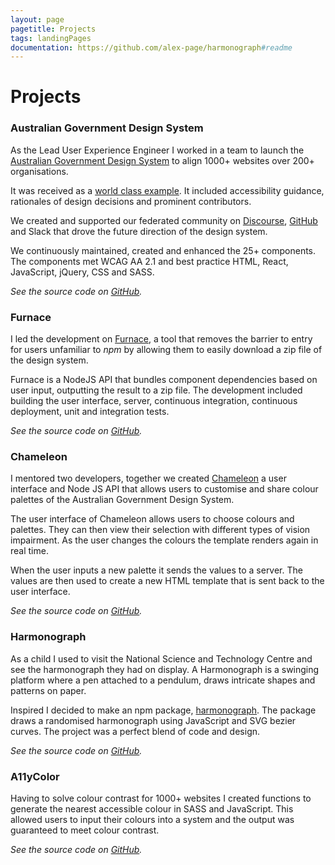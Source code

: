 ```yaml
---
layout: page
pagetitle: Projects
tags: landingPages
documentation: https://github.com/alex-page/harmonograph#readme
---
```

# Projects

### Australian Government Design System

As the Lead User Experience Engineer I worked in a team to launch the [Australian Government Design System](https://designsystem.gov.au) to align 1000+ websites over 200+ organisations.

It was received as a [world class example](https://twitter.com/i/moments/970119499427938304). It included accessibility guidance, rationales of design decisions and prominent contributors. 

We created and supported our federated community on [Discourse](http://community.digital.gov.au), [GitHub](https://github.com/govau/design-system-components) and Slack that drove the future direction of the design system.

We continuously maintained, created and enhanced the 25+ components. The components met WCAG AA 2.1 and best practice HTML, React, JavaScript, jQuery, CSS and SASS.

_See the source code on [GitHub](https://github.com/govau/design-system-components)._


### Furnace

I led the development on [Furnace](https://designsystem.gov.au/download), a tool that removes the barrier to entry for users unfamiliar to _npm_ by allowing them to easily download a zip file of the design system.

Furnace is a NodeJS API that bundles component dependencies based on user input, outputting the result to a zip file. The development included building the user interface, server, continuous integration, continuous deployment, unit and integration tests.

_See the source code on [GitHub](https://github.com/govau/furnace)._

### Chameleon

I mentored two developers, together we created [Chameleon](https://designsystem.gov.au/templates/home/customise/) a user interface and Node JS API that allows users to customise and share colour palettes of the Australian Government Design System.

The user interface of Chameleon allows users to choose colours and palettes. They can then view their selection with different types of vision impairment. As the user changes the colours the template renders again in real time.

When the user inputs a new palette it sends the values to a server. The values are then used to create a new HTML template that is sent back to the user interface.

_See the source code on [GitHub](https://github.com/govau/chameleon)._


### Harmonograph

As a child I used to visit the National Science and Technology Centre and see the harmonograph they had on display. A Harmonograph is a swinging platform where a pen attached to a pendulum, draws intricate shapes and patterns on paper.

Inspired I decided to make an npm package, [harmonograph](/projects/harmonograph). The package draws a randomised harmonograph using JavaScript and SVG bezier curves. The project was a perfect blend of code and design. 

_See the source code on [GitHub](https://github.com/alex-page/harmonograph)._


### A11yColor

Having to solve colour contrast for 1000+ websites I created functions to generate the nearest accessible colour in SASS and JavaScript. This allowed users to input their colours into a system and the output was guaranteed to meet colour contrast.

_See the source code on [GitHub](https://github.com/alex-page/a11ycolor)._
